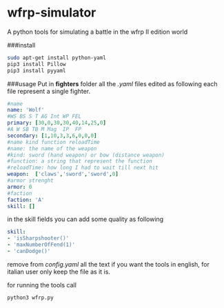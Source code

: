 # wfrp-simulator
A python tools for simulating a battle in the wfrp II edition world

###install

```bash
sudo apt-get install python-yaml
pip3 install Pillow
pip3 install pyyaml
```

###usage
Put in **fighters** folder all the *.yaml* files edited as following
each file represent a single fighter.
```yaml
#name
name: 'Wolf'
#WS BS S T AG Int WP FEL
primary: [30,0,30,30,40,14,25,0]
#A W SB TB M Mag  IP  FP
secondary: [1,10,3,3,6,0,0,0]
#name kind function reloadTime
#name: the name of the weapon
#kind: sword (hand weapon) or bow (distance weapon)
#function: a string that represent the function
#reloadTime: how long I had to wait till next hit
weapon:  ['claws','sword','sword',0]
#armor strenght
armor: 0
#faction
faction: 'A'
skill: []
```

in the skill fields you can add some quality as following

```yaml
skill: 
- 'isSharpshooter()'
- 'maxNumberOfFend(1)'
- 'canDodge()'
```

remove from *config.yaml* all the text if you want the tools in english,
for italian user only keep the file as it is.

for running the tools call

```bash
python3 wfrp.py
```
